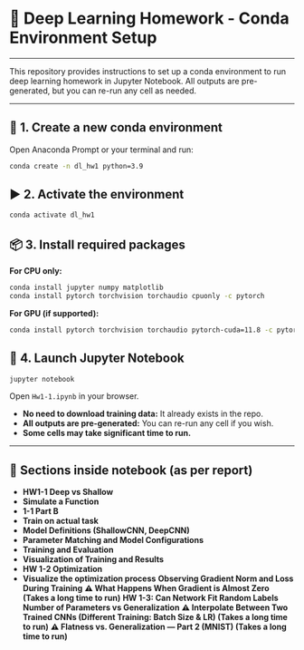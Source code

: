 # 🧠 Deep Learning Homework - Conda Environment Setup

---

This repository provides instructions to set up a conda environment to run  deep learning homework in Jupyter Notebook. All outputs are pre-generated, but you can re-run any cell as needed.

---

## 🚀 1. Create a new conda environment

Open Anaconda Prompt or your terminal and run:

```bash
conda create -n dl_hw1 python=3.9
```

## ▶️ 2. Activate the environment

```bash
conda activate dl_hw1
```

## 📦 3. Install required packages

**For CPU only:**
```bash
conda install jupyter numpy matplotlib
conda install pytorch torchvision torchaudio cpuonly -c pytorch
```

**For GPU (if supported):**
```bash
conda install pytorch torchvision torchaudio pytorch-cuda=11.8 -c pytorch -c nvidia
```

## 📓 4. Launch Jupyter Notebook

```bash
jupyter notebook
```

Open `Hw1-1.ipynb` in your browser.

- **No need to download training data:** It already exists in the repo.
- **All outputs are pre-generated:** You can re-run any cell if you wish.
- **Some cells may take significant time to run.**

---

## 📑 Sections inside notebook (as per report)

- **HW1-1 Deep vs Shallow**
- **Simulate a Function**
- **1-1 Part B**
- **Train on actual task**
- **Model Definitions (ShallowCNN, DeepCNN)**
- **Parameter Matching and Model Configurations**
- **Training and Evaluation**
- **Visualization of Training and Results**
- **HW 1-2 Optimization**
- **Visualize the optimization process**
**Observing Gradient Norm and Loss During Training**
**:warning: What Happens When Gradient is Almost Zero (Takes a long time to run)**
**HW 1-3: Can Network Fit Random Labels**
**Number of Parameters vs Generalization**
**:warning: Interpolate Between Two Trained CNNs (Different Training: Batch Size & LR) (Takes a long time to run)**
**:warning: Flatness vs. Generalization — Part 2 (MNIST) (Takes a long time to run)**






